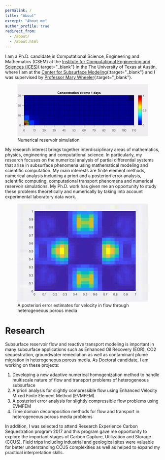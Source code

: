 ```yaml
---
permalink: /
title: "About"
excerpt: "About me"
author_profile: true
redirect_from: 
  - /about/
  - /about.html
---
```


I am a Ph.D. candidate in Computational Science, Engineering and Mathematics (CSEM) at 
the [Institute for Computational Engineering and Sciences (ICES)](https://www.ices.utexas.edu/){:target="_blank"}  in the The University of Texas at Austin, 
where I am at the [Center for Subsurface Modeling](http://csm.ices.utexas.edu/){:target="_blank"} and I was supervised by [Professor Mary Wheeler](http://users.ices.utexas.edu/~mfw/){:target="_blank"}.

<figure>
  <img src="/images/animations/SPE10_L37_simulation.gif" alt="">
  <figcaption> Numerical reservoir simulation</figcaption>
</figure>

My research interest brings together interdisciplinary areas of mathematics, physics, engineering and
computational science. In particularly, my research focuses on the numerical analysis of partial differential
systems that arise in subsurface phenomena using mathematical modeling and scientific computation.
My main interests are finite element methods, numerical analysis including a priori and a posteriori error
analysis, scientific computing, computational transport phenomena and numerical reservoir simulations.
My Ph.D. work has given me an opportunity to study these problems theoretically and numerically by
taking into account experimental laboratory data work.

<figure>
  <img src="/images/animations/posteriori_upper_bound_velocity.gif" alt="">
  <figcaption> A posteriori error estimates for velocity in flow through heterogeneous porous media</figcaption>
</figure>

Research
=====
Subsurface reservoir flow and reactive transport modeling is important in many subsurface applications
such as Enhanced Oil Recovery (EOR), CO2 sequestration, groundwater remediation as well as contaminant
plume migration in heterogeneous porous media. As Doctoral candidate, I am working on these projects:
1. Developing a new adaptive numerical homogenization method to handle multiscale nature of flow and
	transport problems of heterogeneous subsurface
2. A priori analysis for slightly compressible flow using Enhanced Velocity Mixed Finite Element Method
	(EVMFEM).
3. A posteriori error analysis for slightly compressible flow problems using EVMFEM
4. Time domain decomposition methods for flow and transport in heterogeneous porous media problems
	
In addition, I was selected to attend Research Experience Carbon Sequestration program 2017
and this program gave me opportunity to explore the important stages of Carbon Capture, Utilization
and Storage (CCUS). Field trips including industrial and geological sites were valuable for better
understanding CCUS complexities as well as helped to expand my practical interpretation skills.
